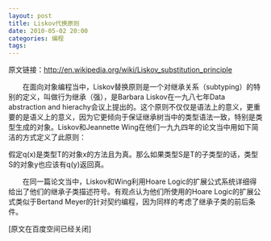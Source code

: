 ```yaml
---
layout: post
title: Liskov代换原则
date: 2010-05-02 20:00
categories: 编程
tags: 
---
```



原文链接：http://en.wikipedia.org/wiki/Liskov_substitution_principle

<!-- more -->



　　在面向对象编程当中，Liskov替换原则是一个对继承关系（subtyping）的特别的定义，叫做行为继承（强），是Barbara Liskov在一九八七年Data abstraction and hierachy会议上提出的。这个原则不仅仅是语法上的意义，更重要的是语义上的意义，因为它更倾向于保证继承树当中的类型语法一致，特别是类型生成的对象。Liskov和Jeannette Wing在他们一九九四年的论文当中用如下简洁的方式定义了此原则：

假定q(x)是类型T的对象x的方法且为真。那么如果类型S是T的子类型的话，类型S的对象y也应该有q(y)返回真。

 　　在同一篇论文当中，Liskov和Wing利用Hoare Logic的扩展公式系统详细得给出了他们的继承子类描述符号。有观点认为他们所使用的Hoare Logic的扩展公式类似于Bertand Meyer的针对契约编程，因为同样的考虑了继承子类的前后条件。

[原文在百度空间已经关闭]

